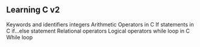 ## Learning C v2

Keywords and identifiers
integers
Arithmetic Operators in C
If statements in C
if…else statement
Relational operators
Logical operators
while loop in C
While loop 
